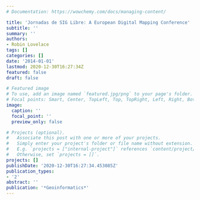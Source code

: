```yaml
---
# Documentation: https://wowchemy.com/docs/managing-content/

title: 'Jornadas de SIG Libre: A European Digital Mapping Conference'
subtitle: ''
summary: ''
authors:
- Robin Lovelace
tags: []
categories: []
date: '2014-01-01'
lastmod: 2020-12-30T16:27:34Z
featured: false
draft: false

# Featured image
# To use, add an image named `featured.jpg/png` to your page's folder.
# Focal points: Smart, Center, TopLeft, Top, TopRight, Left, Right, BottomLeft, Bottom, BottomRight.
image:
  caption: ''
  focal_point: ''
  preview_only: false

# Projects (optional).
#   Associate this post with one or more of your projects.
#   Simply enter your project's folder or file name without extension.
#   E.g. `projects = ["internal-project"]` references `content/project/deep-learning/index.md`.
#   Otherwise, set `projects = []`.
projects: []
publishDate: '2020-12-30T16:27:34.453085Z'
publication_types:
- '2'
abstract: ''
publication: '*Geoinformatics*'
---
```

